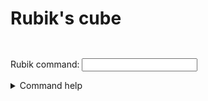 
# Rubik's cube

<pre><p id="rubikBody"></p></pre>

<!-- onsubmit=... stops the whole page from reloading on form submission -->
<form name="rubikForm" onsubmit="return false">
	<p>
		Rubik command:
		<input name="command" type="text" onChange="processRubikCommand()">
	</p>
</form>

<script src="rubik.js" onload="initRubikGame()"></script>

<details>
  <summary>Command help</summary>

Clockwise face turns (`R`ight, `U`p, `L`eft, `D`own, `F`ront, and `B`ack):
- `R`
- `U`
- `L`
- `D`
- `F`
- `B`
- **case sensitive!**

Counterclockwise right face turn:
- `R'`
- and likewise using `'` for other faces

180 degree right face turn:
- `R2`
- and likewise with `2`

Whole cube rotations:
- `x`
- `y`
- `z`
- `x` rotates in the `R` face direction, `y` in `U`, and `z` in `F`

<details>
  <summary>More help</summary>

Middle-layer slice turns:
- `M` in `L` direction
- `E` in `D`
- `S` in `F`

Two-layer turns:
- `r`, `u`, `l`, `d`, `f`, `b`

## Rubik's algorithms
This CLI game is almost impossible to play without a physical cube in front of you to aid in muscle memory.  For help, here are some algorithms that can be copy-pasted into gameplay.

### First layer
If you don't know these algorithms, you're gonna have a bad time.

### Middle layer
Middle layer step, moving an edge piece from the top to the middle:

Upper-left to front-right:

    R U' R' U' F' U F 

Upper-right to front-left:

    L' U L U F U' F' 

### Top layer
Top step, top edge orientation:

    F R U R' U' R U R' U' F' 

Top step, top edge permutation (repeat as necessary then follow by a final `U`):

    R U R' U R U2 R' 

Top step, top corner permutation:

    U R U' L' U R' U' L 

Top step, top corner orientation:

    R' D' R D 

</details>

</details>

